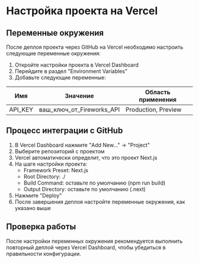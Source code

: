 # Настройка проекта на Vercel

## Переменные окружения

После деплоя проекта через GitHub на Vercel необходимо настроить следующие переменные окружения:

1. Откройте настройки проекта в Vercel Dashboard
2. Перейдите в раздел "Environment Variables"
3. Добавьте следующие переменные:

| Имя        | Значение                         | Область применения     |
|------------|----------------------------------|------------------------|
| API_KEY    | ваш_ключ_от_Fireworks_API       | Production, Preview    |

## Процесс интеграции с GitHub

1. В Vercel Dashboard нажмите "Add New..." -> "Project"
2. Выберите репозиторий с проектом
3. Vercel автоматически определит, что это проект Next.js
4. На шаге настройки проекта:
   - Framework Preset: Next.js
   - Root Directory: ./
   - Build Command: оставьте по умолчанию (npm run build)
   - Output Directory: оставьте по умолчанию (.next)
5. Нажмите "Deploy"
6. После завершения деплоя настройте переменные окружения, как указано выше

## Проверка работы

После настройки переменных окружения рекомендуется выполнить повторный деплой через Vercel Dashboard, чтобы убедиться в правильности конфигурации. 